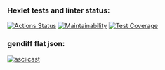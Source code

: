 ### Hexlet tests and linter status:
[![Actions Status](https://github.com/diannaSharmazanyan-qa/qa-auto-engineer-javascript-project-87/actions/workflows/hexlet-check.yml/badge.svg)](https://github.com/diannaSharmazanyan-qa/qa-auto-engineer-javascript-project-87/actions)
[![Maintainability](https://api.codeclimate.com/v1/badges/369161d8a4bb887c2110/maintainability)](https://codeclimate.com/github/diannaSharmazanyan-qa/qa-auto-engineer-javascript-project-87/maintainability)
[![Test Coverage](https://api.codeclimate.com/v1/badges/369161d8a4bb887c2110/test_coverage)](https://codeclimate.com/github/diannaSharmazanyan-qa/qa-auto-engineer-javascript-project-87/test_coverage)

### gendiff flat json:
[![asciicast](https://asciinema.org/a/KTPqWrrX07n3HvdjXJk2HQlex.svg)](https://asciinema.org/a/KTPqWrrX07n3HvdjXJk2HQlex)